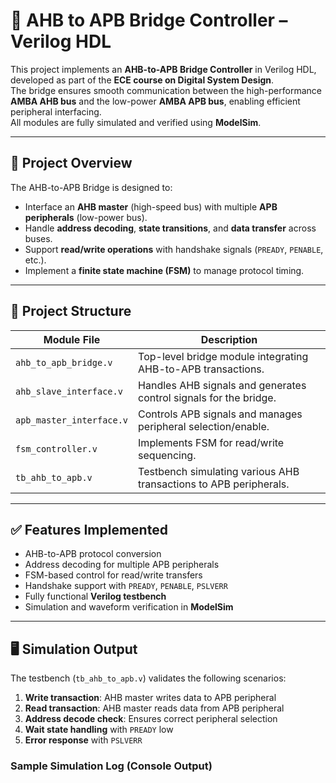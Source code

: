# 🔗 AHB to APB Bridge Controller – Verilog HDL

This project implements an **AHB-to-APB Bridge Controller** in Verilog HDL, developed as part of the **ECE course on Digital System Design**.  
The bridge ensures smooth communication between the high-performance **AMBA AHB bus** and the low-power **AMBA APB bus**, enabling efficient peripheral interfacing.  
All modules are fully simulated and verified using **ModelSim**.

---

## 📌 Project Overview

The AHB-to-APB Bridge is designed to:

- Interface an **AHB master** (high-speed bus) with multiple **APB peripherals** (low-power bus).
- Handle **address decoding**, **state transitions**, and **data transfer** across buses.
- Support **read/write operations** with handshake signals (`PREADY`, `PENABLE`, etc.).
- Implement a **finite state machine (FSM)** to manage protocol timing.

---

## 📂 Project Structure

| Module File              | Description |
|---------------------------|-------------|
| `ahb_to_apb_bridge.v`    | Top-level bridge module integrating AHB-to-APB transactions. |
| `ahb_slave_interface.v`  | Handles AHB signals and generates control signals for the bridge. |
| `apb_master_interface.v` | Controls APB signals and manages peripheral selection/enable. |
| `fsm_controller.v`       | Implements FSM for read/write sequencing. |
| `tb_ahb_to_apb.v`        | Testbench simulating various AHB transactions to APB peripherals. |

---

## ✅ Features Implemented

- AHB-to-APB protocol conversion
- Address decoding for multiple APB peripherals
- FSM-based control for read/write transfers
- Handshake support with `PREADY`, `PENABLE`, `PSLVERR`
- Fully functional **Verilog testbench**
- Simulation and waveform verification in **ModelSim**

---

## 🖥️ Simulation Output

The testbench (`tb_ahb_to_apb.v`) validates the following scenarios:

1. **Write transaction**: AHB master writes data to APB peripheral  
2. **Read transaction**: AHB master reads data from APB peripheral  
3. **Address decode check**: Ensures correct peripheral selection  
4. **Wait state handling** with `PREADY` low  
5. **Error response** with `PSLVERR`  

### Sample Simulation Log (Console Output)

